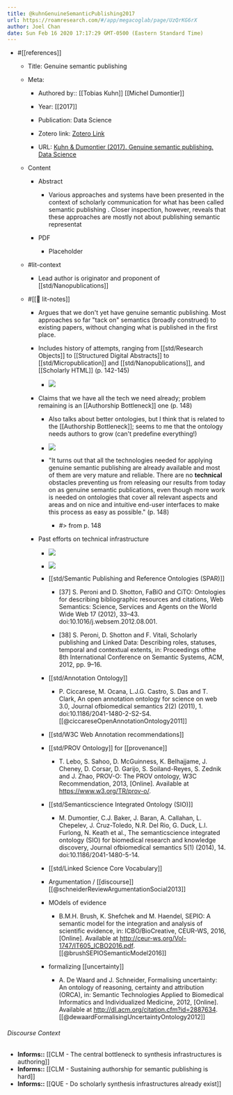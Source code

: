 ```yaml
---
title: @kuhnGenuineSemanticPublishing2017
url: https://roamresearch.com/#/app/megacoglab/page/UzQrKG6rX
author: Joel Chan
date: Sun Feb 16 2020 17:17:29 GMT-0500 (Eastern Standard Time)
---
```


- #[[references]]

    - Title: Genuine semantic publishing

    - Meta:

        - Authored by:: [[Tobias Kuhn]] [[Michel Dumontier]]

        - Year: [[2017]]

        - Publication: Data Science

        - Zotero link: [Zotero Link](zotero://select/items/6_VVC56WWK)

        - URL: [Kuhn & Dumontier (2017). Genuine semantic publishing. Data Science](https://content.iospress.com/articles/data-science/ds010)

    - Content

        - Abstract

            - Various approaches and systems have been presented in the context of scholarly communication for what has been called semantic publishing . Closer inspection, however, reveals that these approaches are mostly not about publishing semantic representat

        - PDF

            - Placeholder

    - #lit-context

        - Lead author is originator and proponent of [[std/Nanopublications]]

    - #[[📝 lit-notes]]

        - Argues that we don't yet have genuine semantic publishing. Most approaches so far "tack on" semantics (broadly construed) to existing papers, without changing what is published in the first place.

        - Includes history of attempts, ranging from [[std/Research Objects]] to [[Structured Digital Abstracts]] to [[std/Micropublication]] and [[std/Nanopublications]], and [[Scholarly HTML]] (p. 142-145)

            - ![](https://firebasestorage.googleapis.com/v0/b/firescript-577a2.appspot.com/o/imgs%2Fapp%2Fmegacoglab%2FCp2k6dGc07.png?alt=media&token=b7794f73-426b-48a3-b424-7d7f080cf052)

        - Claims that we have all the tech we need already; problem remaining is an [[Authorship Bottleneck]] one (p. 148)

            - Also talks about better ontologies, but I think that is related to the [[Authorship Bottleneck]]; seems to me that the ontology needs authors to grow (can't predefine everything!)

            - ![](https://firebasestorage.googleapis.com/v0/b/firescript-577a2.appspot.com/o/imgs%2Fapp%2Fmegacoglab%2FBtCE-k-dxP.png?alt=media&token=c0103e5c-c9b6-4e41-b7be-e86785c63d0e)

            - "It turns out that all the technologies needed for applying genuine semantic publishing are already available and most of them are very mature and reliable. There are no __technical__ obstacles preventing us from releasing our results from today on as genuine semantic publications, even though more work is needed on ontologies that cover all relevant aspects and areas and on nice and intuitive end-user interfaces to make this process as easy as possible." (p. 148)

                - #> from p. 148

        - Past efforts on technical infrastructure

            - ![](https://firebasestorage.googleapis.com/v0/b/firescript-577a2.appspot.com/o/imgs%2Fapp%2Fmegacoglab%2FMqFIhHPg-8.png?alt=media&token=db6c3b90-6401-4583-a850-2ce62e686fba)

            - ![](https://firebasestorage.googleapis.com/v0/b/firescript-577a2.appspot.com/o/imgs%2Fapp%2Fmegacoglab%2FKO6kU5N29G.png?alt=media&token=baa411eb-864c-4157-bb87-1bb5db69735a)

            - [[std/Semantic Publishing and Reference Ontologies (SPAR)]]

                - [37] S. Peroni and D. Shotton, FaBiO and CiTO: Ontologies for describing bibliographic resources and citations, Web Semantics: Science, Services and Agents on the World Wide Web 17 (2012), 33–43. doi:10.1016/j.websem.2012.08.001.

                - [38] S. Peroni, D. Shotton and F. Vitali, Scholarly publishing and Linked Data: Describing roles, statuses, temporal and contextual extents, in: Proceedings ofthe 8th International Conference on Semantic Systems, ACM, 2012, pp. 9–16.

            - [[std/Annotation Ontology]]

                - P. Ciccarese, M. Ocana, L.J.G. Castro, S. Das and T. Clark, An open annotation ontology for science on web 3.0, Journal ofbiomedical semantics 2(2) (2011), 1. doi:10.1186/2041-1480-2-S2-S4. [[@ciccareseOpenAnnotationOntology2011]]

            - [[std/W3C Web Annotation recommendations]]

            - [[std/PROV Ontology]] for [[provenance]]

                - T. Lebo, S. Sahoo, D. McGuinness, K. Belhajjame, J. Cheney, D. Corsar, D. Garijo, S. Soiland-Reyes, S. Zednik and J. Zhao, PROV-O: The PROV ontology, W3C Recommendation, 2013, [Online]. Available at https://www.w3.org/TR/prov-o/.

            - [[std/Semanticscience Integrated Ontology (SIO)]]

                - M. Dumontier, C.J. Baker, J. Baran, A. Callahan, L. Chepelev, J. Cruz-Toledo, N.R. Del Rio, G. Duck, L.I. Furlong, N. Keath et al., The semanticscience integrated ontology (SIO) for biomedical research and knowledge discovery, Journal ofbiomedical semantics 5(1) (2014), 14. doi:10.1186/2041-1480-5-14.

            - [[std/Linked Science Core Vocabulary]]

            - Argumentation / [[discourse]] [[@schneiderReviewArgumentationSocial2013]]

            - MOdels of evidence

                - B.M.H. Brush, K. Shefchek and M. Haendel, SEPIO: A semantic model for the integration and analysis of scientific evidence, in: ICBO/BioCreative, CEUR-WS, 2016, [Online]. Available at http://ceur-ws.org/Vol-1747/IT605_ICBO2016.pdf. [[@brushSEPIOSemanticModel2016]]

            - formalizing [[uncertainty]]

                - A. De Waard and J. Schneider, Formalising uncertainty: An ontology of reasoning, certainty and attribution (ORCA), in: Semantic Technologies Applied to Biomedical Informatics and Individualized Medicine, 2012, [Online]. Available at http://dl.acm.org/citation.cfm?id=2887634. [[@dewaardFormalisingUncertaintyOntology2012]]

###### Discourse Context

- **Informs::** [[CLM - The central bottleneck to synthesis infrastructures is authoring]]
- **Informs::** [[CLM - Sustaining authorship for semantic publishing is hard]]
- **Informs::** [[QUE - Do scholarly synthesis infrastructures already exist]]
